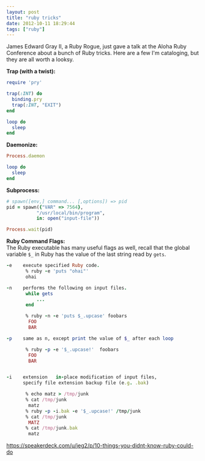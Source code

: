 ```yaml
---
layout: post
title: "ruby tricks"
date: 2012-10-11 18:29:44
tags: ["ruby"]
---
```


James Edward Gray II, a Ruby Rogue, just gave a talk at the Aloha Ruby
Conference about a bunch of Ruby tricks. Here are a few I'm cataloging, but
they are all worth a looksy.

**Trap (with a twist):**
```ruby
require 'pry'

trap(:INT) do
  binding.pry
  trap(:INT, "EXIT")
end

loop do
  sleep
end
```

**Daemonize:**
```ruby
Process.daemon

loop do
  sleep
end
```

**Subprocess:**
```ruby
# spawn([env,] command... [,options]) => pid
pid = spawn({"VAR" => 7564}, 
           "/usr/local/bin/program", 
           in: open("input-file"))

Process.wait(pid)
```

**Ruby Command Flags:**  
The Ruby executable has many useful flags as well, recall that the global
variable `$_` in Ruby has the value of the last string read by `gets`.
```ruby
-e    execute specified Ruby code.
       % ruby -e 'puts "ohai"'
       ohai

-n    performs the following on input files.
       while gets
           ...
       end

       % ruby -n -e 'puts $_.upcase' foobars
        FOO
        BAR

-p    same as n, except print the value of $_ after each loop

       % ruby -p -e '$_.upcase!'  foobars
        FOO
        BAR


-i    extension   in-place modification of input files, 
      specify file extension backup file (e.g. .bak) 

       % echo matz > /tmp/junk
       % cat /tmp/junk
        matz
       % ruby -p -i.bak -e '$_.upcase!' /tmp/junk
       % cat /tmp/junk
        MATZ
       % cat /tmp/junk.bak
        matz

```

<https://speakerdeck.com/u/jeg2/p/10-things-you-didnt-know-ruby-could-do>
